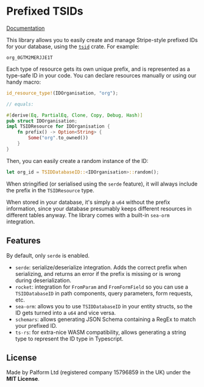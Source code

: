 # Prefixed TSIDs

[Documentation](https://docs.rs/prefixed-tsid/latest/prefixed_tsid/index.html)

This library allows you to easily create and manage Stripe-style prefixed IDs for your database, using the [`tsid`](https://github.com/jakudlaty/tsid/) crate. For example:

```
org_0GTM2MERJJE1T
```

Each type of resource gets its own unique prefix, and is represented as a type-safe ID in your code. You can declare resources manually or using our handy macro:

```rust
id_resource_type!(IDOrganisation, "org");

// equals:

#[derive(Eq, PartialEq, Clone, Copy, Debug, Hash)]
pub struct IDOrganisation;
impl TSIDResource for IDOrganisation {
    fn prefix() -> Option<String> {
        Some("org".to_owned())
    }
}
```

Then, you can easily create a random instance of the ID:

```rust
let org_id = TSIDDatabaseID::<IDOrganisation>::random();
```

When stringified (or serialised using the `serde` feature), it will always include the prefix in the `TSIDResource` type.

When stored in your database, it's simply a `u64` without the prefix information, since your database presumably keeps different resources in different tables anyway. The library comes with a built-in `sea-orm` integration.

## Features

By default, only `serde` is enabled.

- `serde`: serialize/deserialize integration. Adds the correct prefix when serializing, and returns an error if the prefix is missing or is wrong during deserialization.
- `rocket`: integration for `FromParam` and `FromFormField` so you can use a `TSIDDatabaseID` in path components, query parameters, form requests, etc.
- `sea-orm`: allows you to use `TSIDDatabaseID` in your entity structs, so the ID gets turned into a `u64` and vice versa.
- `schemars`: allows generating JSON Schema containing a RegEx to match your prefixed ID.
- `ts-rs`: for extra-nice WASM compatibility, allows generating a string type to represent the ID type in Typescript.

## License

Made by Palform Ltd (registered company 15796859 in the UK) under the **MIT License**.
